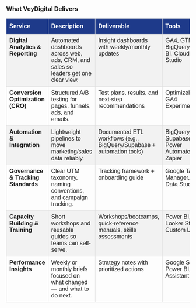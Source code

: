 <h3>What VeyDigital Delivers</h3>

<style>
  /* scoped to this page block only */
  table.vd-plain {
    font-family: Arial, Helvetica, sans-serif;
    border-collapse: collapse;
    width: 100%;
    table-layout: auto;             /* lets columns size naturally (no scroll) */
  }
  table.vd-plain td, table.vd-plain th {
    border: 1px solid #ddd;
    padding: 8px;
    vertical-align: top;
    white-space: normal;            /* wrap text, don’t cut it off */
    word-break: normal;
    hyphens: auto;
  }
  table.vd-plain tr:nth-child(even) { background-color: #f2f2f2; }
  table.vd-plain tr:hover { background-color: #ddd; }
  table.vd-plain th {
    padding-top: 12px;
    padding-bottom: 12px;
    text-align: left;
    background-color: #1E3A8A;      /* VeyDigital deep blue */
    color: #fff;
  }
</style>

<table class="vd-plain">
  <tr>
    <th>Service</th>
    <th>Description</th>
    <th>Deliverable</th>
    <th>Tools</th>
  </tr>
  <tr>
    <td><strong>Digital Analytics &amp; Reporting</strong></td>
    <td>Automated dashboards across web, ads, CRM, and sales so leaders get one clear view.</td>
    <td>Insight dashboards with weekly/monthly updates</td>
    <td>GA4, GTM, BigQuery, Power BI, Cloud BI Studio</td>
  </tr>
  <tr>
    <td><strong>Conversion Optimization (CRO)</strong></td>
    <td>Structured A/B testing for pages, funnels, ads, and emails.</td>
    <td>Test plans, results, and next-step recommendations</td>
    <td>Optimizely/VWO, GA4 Experiments</td>
  </tr>
  <tr>
    <td><strong>Automation &amp; Integration</strong></td>
    <td>Lightweight pipelines to move marketing/sales data reliably.</td>
    <td>Documented ETL workflows (e.g., BigQuery/Supabase + automation tools)</td>
    <td>BigQuery, Supabase, Power Automate, Zapier</td>
  </tr>
  <tr>
    <td><strong>Governance &amp; Tracking Standards</strong></td>
    <td>Clear UTM taxonomy, naming conventions, and campaign tracking.</td>
    <td>Tracking framework + onboarding guide</td>
    <td>Google Tag Manager, GA4, Data Studio</td>
  </tr>
  <tr>
    <td><strong>Capacity Building &amp; Training</strong></td>
    <td>Short workshops and reusable guides so teams can self-serve.</td>
    <td>Workshops/bootcamps, quick-reference manuals, skills assessments</td>
    <td>Power BI, Looker Studio, Custom LMS</td>
  </tr>
  <tr>
    <td><strong>Performance Insights</strong></td>
    <td>Weekly or monthly briefs focused on what changed — and what to do next.</td>
    <td>Strategy notes with prioritized actions</td>
    <td>Google Sheets, Power BI, AI Assistant</td>
  </tr>
</table>
